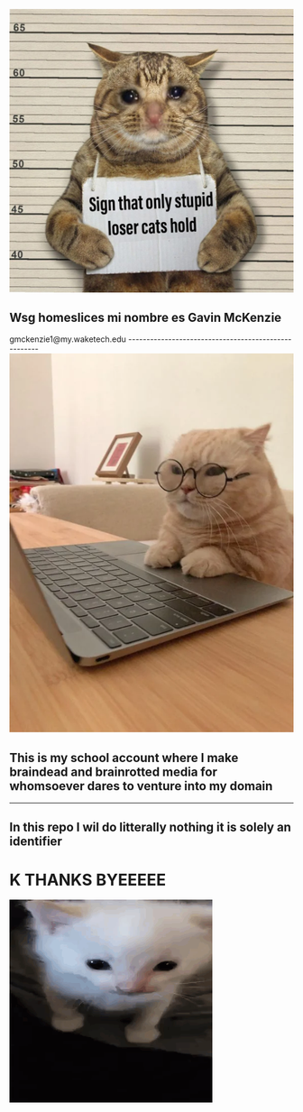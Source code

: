 <p align="center"> 
    <img src="STUPIDIDIOT.png">


<h2>Wsg homeslices mi nombre es Gavin McKenzie</h2>
<h7 color="">gmckenzie1@my.waketech.edu</h7>
-----------------------------------------------------

<img src="study.webp">
<h2>This is my school account where I make braindead and brainrotted media for whomsoever dares to venture into my domain</h2>

-----------------------------------------------------------------

<h2>In this repo I wil do litterally nothing it is solely an identifier</h2>

# K THANKS BYEEEEE

<img src="herbert.gif">
</p>